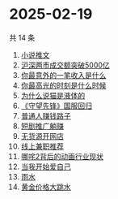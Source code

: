 # 2025-02-19

共 14 条

<!-- BEGIN ZHIHUSEARCH -->
<!-- 最后更新时间 Wed Feb 19 2025 14:15:24 GMT+0800 (China Standard Time) -->
1. [小说推文](https://www.zhihu.com/search?q=小说推文)
1. [沪深两市成交额突破5000亿](https://www.zhihu.com/search?q=沪深两市成交额突破5000亿)
1. [你最意外的一笔收入是什么](https://www.zhihu.com/search?q=你最意外的一笔收入是什么)
1. [你最高光的时刻是什么时候](https://www.zhihu.com/search?q=你最高光的时刻是什么时候)
1. [为什么说猫是液体的](https://www.zhihu.com/search?q=为什么说猫是液体的)
1. [《守望先锋》国服回归](https://www.zhihu.com/search?q=《守望先锋》国服回归)
1. [普通人赚钱路子](https://www.zhihu.com/search?q=普通人赚钱路子)
1. [短剧推广躺赚](https://www.zhihu.com/search?q=短剧推广躺赚)
1. [无货源开网店](https://www.zhihu.com/search?q=无货源开网店)
1. [线上兼职推荐](https://www.zhihu.com/search?q=线上兼职推荐)
1. [哪咤2背后的动画行业现状](https://www.zhihu.com/search?q=哪咤2背后的动画行业现状)
1. [当我开始爱自己](https://www.zhihu.com/search?q=当我开始爱自己)
1. [雨水](https://www.zhihu.com/search?q=雨水)
1. [黄金价格大跳水](https://www.zhihu.com/search?q=黄金价格大跳水)
<!-- END ZHIHUSEARCH -->
